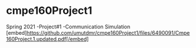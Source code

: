 # cmpe160Project1
Spring 2021 -Project#1 -Communication Simulation
[embed]https://github.com/umutdmr/cmpe160Project1/files/6490091/Cmpe160Project.1.updated.pdf[/embed]
